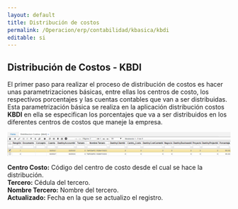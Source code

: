 ```yaml
---
layout: default
title: Distribución de costos
permalink: /Operacion/erp/contabilidad/kbasica/kbdi
editable: si
---
```


## Distribución de Costos - KBDI

El primer paso para realizar el proceso de distribución de costos es hacer unas parametrizaciones básicas, entre ellas los centros de costo, los respectivos porcentajes y las cuentas contables que van a ser distribuidas. Esta parametrización básica se realiza en la aplicación distribución costos **KBDI** en ella se especifican los porcentajes que va a ser distribuidos en los diferentes centros de costos que maneje la empresa.

![](kbdi.png)

**Centro Costo:** Código del centro de costo desde el cual se hace la distribución.  
**Tercero:** Cédula del tercero.  
**Nombre Tercero:** Nombre del tercero.  
**Actualizado:** Fecha en la que se actualizo el registro.  



